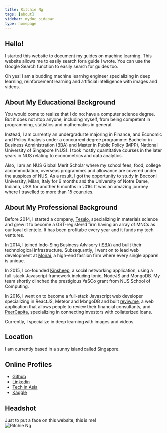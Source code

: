 ```yaml
---
title: Ritchie Ng
tags: [about]
sidebar: mydoc_sidebar
type: homepage
---
```

## Hello! 

I started this website to document my guides on machine learning. This website allows me to easily search for a guide I wrote. You can use the Google Search function to easily search for guides too. 

Oh yes! I am a budding machine learning engineer specializing in deep learning, reinforcement learning and artificial intelligence with images and videos.

## About My Educational Background

You would come to realize that I do not have a computer science degree. But it does not stop anyone, including myself, from being competent in programming, statistics and mathematics in general.

Instead, I am currently an undergraduate majoring in Finance, and Economic and Policy Analysis under a concurrent degree programme: Bachelor in Business Administration (BBA) and Master in Public Policy (MPP), National University of Singapore (NUS). I took mostly quantitative courses in the later years in NUS relating to econometrics and data analytics.

Also, I am an NUS Global Merit Scholar where my school fees, food, college accommodation, overseas programmes and allowance are covered under the auspices of NUS. As a result, I got the opportunity to study in Bocconi University, Milan, Italy for 6 months and the University of Notre Dame, Indiana, USA for another 6 months in 2016. It was an amazing journey where I travelled to more than 15 countries. 

## About My Professional Background
Before 2014, I started a company, [Tesglo](http://www.tesglo.com), specializing in materials science and grew it to become a GST-registered firm having an array of MNCs as our loyal clientele. It has been profitable every year and it funds my tech ventures.

In 2014, I joined Indo-Sing Business Advisory [(ISBA)](http://www.isbabiz.com/about/) and built their technological infrastructure. Subsequently, I went on to lead web development at [Moirai](http://www.moiraidesign.com), a high-end fashion firm where every single apparel is unique.

In 2015, I co-founded [Kinsheep](http://www.jfdi.asia/blog/jfdi-discover-helps-kinsheep-win-10k), a social networking application, using a full-stack Javascript framework including Ionic, NodeJS and MongoDB. My team shortly clinched the prestigious VaSCo grant from NUS School of Computing.

In 2016, I went on to become a full-stack Javascript web developer specializing in ReactJS, Meteor and MongoDB and built [reviw.me](https://www.reviw.me), a web application that allows people to review their financial consultants, and [PeerCapita](https://www.peercapita.com), specializing in connecting investors with collaterized loans.

Currently, I specialize in deep learning with images and videos.

## Location
I am currently based in a sunny island called Singapore.

## Online Profiles
- [Github](https://github.com/ritchieng)
- [Linkedin](https://www.linkedin.com/in/ritchieng)
- [Tech in Asia](https://www.techinasia.com/profile/ritchieng)
- [Kaggle](https://www.kaggle.com/ritchieng)

## Headshot
Just to put a face on this website, this is me!
<br />
![Ritchie Ng](http://res.cloudinary.com/ritchieng/image/upload/v1468818829/ritchieng.com/ritchieng_web_gt0o50.png)
